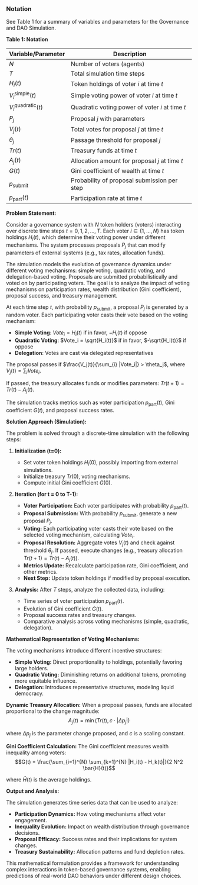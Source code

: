 ### Notation

See Table 1 for a summary of variables and parameters for the Governance and DAO Simulation.

**Table 1: Notation**

| Variable/Parameter | Description                                      |
|--------------------|--------------------------------------------------|
| $N$                | Number of voters (agents)                        |
| $T$                | Total simulation time steps                      |
| $H_i(t)$           | Token holdings of voter $i$ at time $t$         |
| $V_i^{\text{simple}}(t)$ | Simple voting power of voter $i$ at time $t$    |
| $V_i^{\text{quadratic}}(t)$ | Quadratic voting power of voter $i$ at time $t$ |
| $P_j$              | Proposal $j$ with parameters                     |
| $V_j(t)$           | Total votes for proposal $j$ at time $t$        |
| $\theta_j$         | Passage threshold for proposal $j$               |
| $Tr(t)$            | Treasury funds at time $t$                      |
| $A_j(t)$           | Allocation amount for proposal $j$ at time $t$   |
| $G(t)$             | Gini coefficient of wealth at time $t$          |
| $p_{\text{submit}}$| Probability of proposal submission per step     |
| $p_{\text{part}}(t)$ | Participation rate at time $t$                  |

**Problem Statement:**

Consider a governance system with $N$ token holders (voters) interacting over discrete time steps $t = 0, 1, 2, \dots, T$. Each voter $i \in \{1, \dots, N\}$ has token holdings $H_i(t)$, which determine their voting power under different mechanisms. The system processes proposals $P_j$ that can modify parameters of external systems (e.g., tax rates, allocation funds).

The simulation models the evolution of governance dynamics under different voting mechanisms: simple voting, quadratic voting, and delegation-based voting. Proposals are submitted probabilistically and voted on by participating voters. The goal is to analyze the impact of voting mechanisms on participation rates, wealth distribution (Gini coefficient), proposal success, and treasury management.

At each time step $t$, with probability $p_{\text{submit}}$, a proposal $P_j$ is generated by a random voter. Each participating voter casts their vote based on the voting mechanism:

- **Simple Voting**: $Vote_i = H_i(t)$ if in favor, $-H_i(t)$ if oppose
- **Quadratic Voting**: $Vote_i = \sqrt{H_i(t)}$ if in favor, $-\sqrt{H_i(t)}$ if oppose
- **Delegation**: Votes are cast via delegated representatives

The proposal passes if $\frac{V_j(t)}{\sum_{i} |Vote_i|} > \theta_j$, where $V_j(t) = \sum_{i} Vote_i$.

If passed, the treasury allocates funds or modifies parameters: $Tr(t+1) = Tr(t) - A_j(t)$.

The simulation tracks metrics such as voter participation $p_{\text{part}}(t)$, Gini coefficient $G(t)$, and proposal success rates.

**Solution Approach (Simulation):**

The problem is solved through a discrete-time simulation with the following steps:

1. **Initialization (t=0):**
   - Set voter token holdings $H_i(0)$, possibly importing from external simulations.
   - Initialize treasury $Tr(0)$, voting mechanisms.
   - Compute initial Gini coefficient $G(0)$.

2. **Iteration (for t = 0 to T-1):**
   - **Voter Participation:** Each voter participates with probability $p_{\text{part}}(t)$.
   - **Proposal Submission:** With probability $p_{\text{submit}}$, generate a new proposal $P_j$.
   - **Voting:** Each participating voter casts their vote based on the selected voting mechanism, calculating $Vote_i$.
   - **Proposal Resolution:** Aggregate votes $V_j(t)$ and check against threshold $\theta_j$. If passed, execute changes (e.g., treasury allocation $Tr(t+1) = Tr(t) - A_j(t)$).
   - **Metrics Update:** Recalculate participation rate, Gini coefficient, and other metrics.
   - **Next Step:** Update token holdings if modified by proposal execution.

3. **Analysis:** After $T$ steps, analyze the collected data, including:
   - Time series of voter participation $p_{\text{part}}(t)$.
   - Evolution of Gini coefficient $G(t)$.
   - Proposal success rates and treasury changes.
   - Comparative analysis across voting mechanisms (simple, quadratic, delegation).

**Mathematical Representation of Voting Mechanisms:**

The voting mechanisms introduce different incentive structures:

- **Simple Voting:** Direct proportionality to holdings, potentially favoring large holders.
- **Quadratic Voting:** Diminishing returns on additional tokens, promoting more equitable influence.
- **Delegation:** Introduces representative structures, modeling liquid democracy.

**Dynamic Treasury Allocation:**
When a proposal passes, funds are allocated proportional to the change magnitude:
$$A_j(t) = \min(Tr(t), c \cdot |\Delta p_j|)$$

where $\Delta p_j$ is the parameter change proposed, and $c$ is a scaling constant.

**Gini Coefficient Calculation:**
The Gini coefficient measures wealth inequality among voters:
$$G(t) = \frac{\sum_{i=1}^{N} \sum_{k=1}^{N} |H_i(t) - H_k(t)|}{2 N^2 \bar{H}(t)}$$

where $\bar{H}(t)$ is the average holdings.

**Output and Analysis:**

The simulation generates time series data that can be used to analyze:
- **Participation Dynamics:** How voting mechanisms affect voter engagement.
- **Inequality Evolution:** Impact on wealth distribution through governance decisions.
- **Proposal Efficacy:** Success rates and their implications for system changes.
- **Treasury Sustainability:** Allocation patterns and fund depletion rates.

This mathematical formulation provides a framework for understanding complex interactions in token-based governance systems, enabling predictions of real-world DAO behaviors under different design choices.